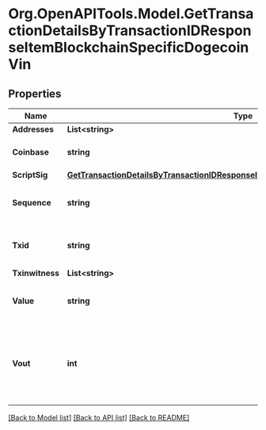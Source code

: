 # Org.OpenAPITools.Model.GetTransactionDetailsByTransactionIDResponseItemBlockchainSpecificDogecoinVin

## Properties

Name | Type | Description | Notes
------------ | ------------- | ------------- | -------------
**Addresses** | **List&lt;string&gt;** |  | 
**Coinbase** | **string** | Represents the coinbase hex. | [optional] 
**ScriptSig** | [**GetTransactionDetailsByTransactionIDResponseItemBlockchainSpecificDogecoinScriptSig**](GetTransactionDetailsByTransactionIDResponseItemBlockchainSpecificDogecoinScriptSig.md) |  | 
**Sequence** | **string** | Represents the script sequence number. | 
**Txid** | **string** | Represents the reference transaction identifier. | [optional] 
**Txinwitness** | **List&lt;string&gt;** |  | 
**Value** | **string** | Represents the sent/received amount. | 
**Vout** | **int** | It refers to the index of the output address of this transaction. The index starts from 0. | [optional] 

[[Back to Model list]](../README.md#documentation-for-models) [[Back to API list]](../README.md#documentation-for-api-endpoints) [[Back to README]](../README.md)


